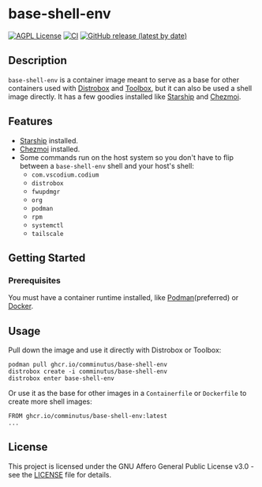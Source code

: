 # base-shell-env
[![AGPL License](https://img.shields.io/badge/license-AGPL-blue.svg)](https://www.gnu.org/licenses/agpl-3.0.html)
[![CI](https://github.com/comminutus/base-shell-env/actions/workflows/ci.yaml/badge.svg)](https://github.com/comminutus/base-shell-env/actions/workflows/ci.yaml)
[![GitHub release (latest by date)](https://img.shields.io/github/v/release/comminutus/base-shell-env)](https://github.com/comminutus/base-shell-env/releases/latest)

## Description
`base-shell-env` is a container image meant to serve as a base for other containers used with [Distrobox](https://github.com/89luca89/distrobox) and [Toolbox](https://github.com/containers/toolbox), but it can also be used a shell image directly.  It has a few goodies installed like [Starship](https://github.com/starship/starship) and [Chezmoi](https://github.com/twpayne/chezmoi).

## Features
- [Starship](https://github.com/starship/starship) installed.
- [Chezmoi](https://github.com/twpayne/chezmoi) installed.
- Some commands run on the host system so you don't have to flip between a `base-shell-env` shell and your host's shell:
  - `com.vscodium.codium`
  - `distrobox`
  - `fwupdmgr`
  - `org`
  - `podman`
  - `rpm`
  - `systemctl`
  - `tailscale`


## Getting Started

### Prerequisites

You must have a container runtime installed, like [Podman](https://github.com/containers/podman)(preferred) or [Docker](https://github.com/docker-library/docker).

## Usage

Pull down the image and use it directly with Distrobox or Toolbox:
```
podman pull ghcr.io/comminutus/base-shell-env 
distrobox create -i comminutus/base-shell-env
distrobox enter base-shell-env
```

Or use it as the base for other images in a `Containerfile` or `Dockerfile` to create more shell images:
```
FROM ghcr.io/comminutus/base-shell-env:latest
...
```

## License

This project is licensed under the GNU Affero General Public License v3.0 - see the [LICENSE](LICENSE) file for details.
